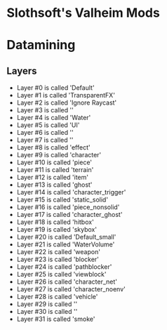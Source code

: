 Slothsoft's Valheim Mods
========================

# Datamining
## Layers
- Layer #0 is called 'Default'
- Layer #1 is called 'TransparentFX'
- Layer #2 is called 'Ignore Raycast'
- Layer #3 is called ''
- Layer #4 is called 'Water'
- Layer #5 is called 'UI'
- Layer #6 is called ''
- Layer #7 is called ''
- Layer #8 is called 'effect'
- Layer #9 is called 'character'
- Layer #10 is called 'piece'
- Layer #11 is called 'terrain'
- Layer #12 is called 'item'
- Layer #13 is called 'ghost'
- Layer #14 is called 'character_trigger'
- Layer #15 is called 'static_solid'
- Layer #16 is called 'piece_nonsolid'
- Layer #17 is called 'character_ghost'
- Layer #18 is called 'hitbox'
- Layer #19 is called 'skybox'
- Layer #20 is called 'Default_small'
- Layer #21 is called 'WaterVolume'
- Layer #22 is called 'weapon'
- Layer #23 is called 'blocker'
- Layer #24 is called 'pathblocker'
- Layer #25 is called 'viewblock'
- Layer #26 is called 'character_net'
- Layer #27 is called 'character_noenv'
- Layer #28 is called 'vehicle'
- Layer #29 is called ''
- Layer #30 is called ''
- Layer #31 is called 'smoke'

